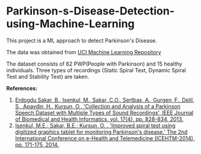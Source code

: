 # Parkinson-s-Disease-Detection-using-Machine-Learning
This project is a ML approach to detect Parkinson's Disease.

The data was obtained from [UCI Machine Learning Repository](https://archive.ics.uci.edu/ml/datasets/Parkinson+Disease+Spiral+Drawings+Using+Digitized+Graphics+Tablet)

The dataset consists of 62 PWP(People with Parkinson) and 15 healthy individuals. Three types of recordings (Static Spiral Test, Dynamic Spiral Test and Stability Test) are taken.

**References:**
1. [Erdogdu Sakar, B., Isenkul, M., Sakar, C.O., Sertbas, A., Gurgen, F., Delil, S., Apaydin, H., Kursun, O., 'Collection and Analysis of a Parkinson Speech Dataset with Multiple Types of Sound Recordings', IEEE Journal of Biomedical and Health Informatics, vol. 17(4), pp. 828-834, 2013.](https://www.researchgate.net/profile/Rui-Sarmento-2/publication/337276208_Parkinson_Speech_Dataset_with_Multiple_Types_of_Sound_Recordings_Data_Set/links/5dce9c0e299bf1b74b43626d/Parkinson-Speech-Dataset-with-Multiple-Types-of-Sound-Recordings-Data-Set.pdf)
2. [Isenkul, M.E.; Sakar, B.E.; Kursun, O. . 'Improved spiral test using digitized graphics tablet for monitoring Parkinson's disease.' The 2nd International Conference on e-Health and Telemedicine (ICEHTM-2014), pp. 171-175, 2014.](https://www.researchgate.net/profile/Muhammed-Isenkul/publication/291814924_Improved_Spiral_Test_Using_Digitized_Graphics_Tablet_for_Monitoring_Parkinson's_Disease/links/56a6211408ae2c689d39d821/Improved-Spiral-Test-Using-Digitized-Graphics-Tablet-for-Monitoring-Parkinsons-Disease.pdf)
